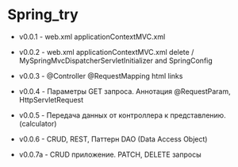 # Spring_try

* v0.0.1 - web.xml applicationContextMVC.xml

* v0.0.2 - web.xml applicationContextMVC.xml delete / MySpringMvcDispatcherServletInitializer and SpringConfig

* v0.0.3 - @Controller @RequestMapping html links

* v0.0.4 - Параметры GET запроса. Аннотация @RequestParam, HttpServletRequest

* v0.0.5 - Передача данных от контроллера к представлению. (calculator)

* v0.0.6 - CRUD, REST, Паттерн DAO (Data Access Object)

* v0.0.7a - CRUD приложение. PATCH, DELETE запросы

